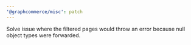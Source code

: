 ```yaml
---
'@graphcommerce/misc': patch
---
```


Solve issue where the filtered pages would throw an error because null object types were forwarded.
